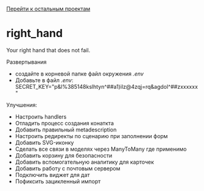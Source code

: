[Перейти к остальным проектам](https://github.com/akchau/akchau/blob/main/README.md#проекты)

# right_hand
Your right hand that does not fail.

Развертывания 
- создайте в корневой папке файл окружения *.env*
- Добавьте в файл *.env*:
SECRET_KEY="p&l%385148kslhtyn^##a1)ilz@4zqj=rq&agdol^##zxxxxxx"


Улучшения:
- Настроить handlers
- Отладить процесс создания конаткта
- Добавить правильный metadescription
- Настроить редиректы по сценарию при заполнении форм
- Добавить SVG-иконку
- Сделать все связи в моделях через ManyToMany где применимо
- Добавить корзину для безопасности
- Добавить вспомогательную аналитику для карточек
- Добавить работу с почтовым сервером
- Подключить виджет для дат
- Пофиксить зацикленный импорт

